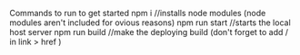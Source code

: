Commands to run to get started
npm i //installs node modules (node modules aren't included for ovious reasons)
npm run start //starts the local host server
npm run build //make the deploying build (don't forget to add / in link > href )
